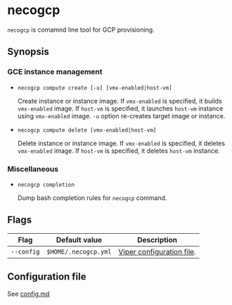 necogcp
=======

`necogcp` is comamnd line tool for GCP provisioning.

Synopsis
--------

### GCE instance management

* `necogcp compute create [-u] [vmx-enabled|host-vm]`

    Create instance or instance image.
    If `vmx-enabled` is specified, it builds `vmx-enabled` image.
    If `host-vm` is specified, it launches `host-vm` instance using `vmx-enabled` image.
    `-u` option re-creates target image or instance.

* `necogcp compute delete [vmx-enabled|host-vm]`

    Delete instance or instance image.
    If `vmx-enabled` is specified, it deletes `vmx-enabled` image.
    If `host-vm` is specified, it deletes `host-vm` instance.

### Miscellaneous

* `necogcp completion`

    Dump bash completion rules for `necogcp` command.

Flags
-----

Flag            | Default value    | Description
--------------- | ---------------- | -----------
`--config`      | `$HOME/.necogcp.yml` | [Viper configuration file](https://github.com/spf13/viper#reading-config-files).

Configuration file
------------------

See [config.md](config.md)
